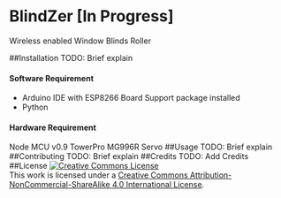 # BlindZer [In Progress]
Wireless enabled Window Blinds Roller

##Installation
TODO: Brief explain
#### Software Requirement
+ Arduino IDE with ESP8266 Board Support package installed<br/>
+ Python<br/>
#### Hardware Requirement
Node MCU v0.9
TowerPro MG996R Servo
##Usage
TODO: Brief explain
##Contributing
TODO: Brief explain
##Credits
TODO: Add Credits
##License
<a rel="license" href="http://creativecommons.org/licenses/by-nc-sa/4.0/"><img alt="Creative Commons License" style="border-width:0" src="https://i.creativecommons.org/l/by-nc-sa/4.0/88x31.png" /></a><br />This work is licensed under a <a rel="license" href="http://creativecommons.org/licenses/by-nc-sa/4.0/">Creative Commons Attribution-NonCommercial-ShareAlike 4.0 International License</a>.
